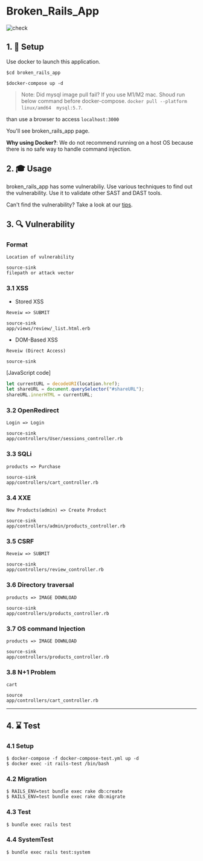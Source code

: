 # Broken_Rails_App
![check](https://github.com/halkichi0308/broken_rails_app/actions/workflows/check_docker_build.yml/badge.svg)

## 1. 🚀 Setup

Use docker to launch this application.
```
$cd broken_rails_app

$docker-compose up -d
```

> Note: Did mysql image pull fail? If you use M1/M2 mac. Shoud run below command before docker-compose.
> `docker pull --platform linux/amd64  mysql:5.7`.

than use a browser to access `localhost:3000`

You'll see broken_rails_app page.

**Why using Docker?**: 
We do not recommend running on a host OS because there is no safe way to handle command injection.

## 2. 🎓 Usage

broken_rails_app has some vulnerabiliy. Use various techniques to find out the vulnerability. Use it to validate other SAST and DAST tools.

Can't find the vulnerability?
Take a look at our [tips](https://github.com/halkichi0308/broken_rails_app/blob/master/payloads.md).

## 3. 🔍 Vulnerability

### Format

```
Location of vulnerability

source-sink
filepath or attack vector
```

### 3.1 XSS

-   Stored XSS

```
Reveiw => SUBMIT

source-sink
app/views/review/_list.html.erb
```

-   DOM-Based XSS

```
Reveiw (Direct Access)

source-sink
```

[JavaScript code]

```js
let currentURL = decodeURI(location.href);
let shareURL = document.querySelector("#shareURL");
shareURL.innerHTML = currentURL;
```

### 3.2 OpenRedirect

```
Login => Login

source-sink
app/controllers/User/sessions_controller.rb
```

### 3.3 SQLi

```
products => Purchase

source-sink
app/controllers/cart_controller.rb
```

### 3.4 XXE

```
New Products(admin) => Create Product

source-sink
app/controllers/admin/products_controller.rb
```

### 3.5 CSRF

```
Reveiw => SUBMIT

source-sink
app/controllers/review_controller.rb
```

### 3.6 Directory traversal

```
products => IMAGE DOWNLOAD

source-sink
app/controllers/products_controller.rb
```

### 3.7 OS command Injection

```
products => IMAGE DOWNLOAD

source-sink
app/controllers/products_controller.rb
```

### 3.8 N+1 Problem

```
cart

source
app/controllers/cart_controller.rb
```

---

## 4. ⌛ Test

### 4.1 Setup

```
$ docker-compose -f docker-compose-test.yml up -d
$ docker exec -it rails-test /bin/bash
```

### 4.2 Migration

```
$ RAILS_ENV=test bundle exec rake db:create
$ RAILS_ENV=test bundle exec rake db:migrate
```

### 4.3 Test

```
$ bundle exec rails test
```

### 4.4 SystemTest

```
$ bundle exec rails test:system
```
